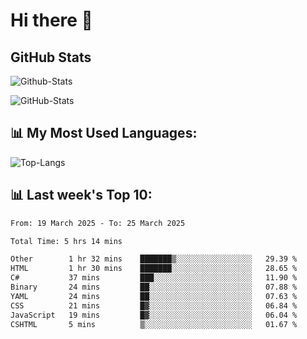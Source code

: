 # Hi there 👋

## GitHub Stats
![Github-Stats](https://github-readme-stats-sigma-five.vercel.app/api?username=ltorson&show_icons=true&theme=radical&count_private=true&show=reviews,discussions_started,discussions_answered,prs_merged,prs_merged_percentage)

![GitHub-Stats](https://github-readme-stats.vercel.app/api/wakatime?username=LeeTorson&theme=synthwave&size_weight=0.5&count_weight=0.5&title_color=36F9F6&langs_count=10&count_private=true)

## 📊 My Most Used Languages:
![Top-Langs](https://github-readme-stats-sigma-five.vercel.app/api/top-langs/?username=LTorson&layout=compact&langs_count=10)


## 📊 Last week's Top 10:
<!--START_SECTION:waka-->

```txt
From: 19 March 2025 - To: 25 March 2025

Total Time: 5 hrs 14 mins

Other        1 hr 32 mins    ███████▒░░░░░░░░░░░░░░░░░   29.39 %
HTML         1 hr 30 mins    ███████░░░░░░░░░░░░░░░░░░   28.65 %
C#           37 mins         ███░░░░░░░░░░░░░░░░░░░░░░   11.90 %
Binary       24 mins         ██░░░░░░░░░░░░░░░░░░░░░░░   07.88 %
YAML         24 mins         ██░░░░░░░░░░░░░░░░░░░░░░░   07.63 %
CSS          21 mins         █▓░░░░░░░░░░░░░░░░░░░░░░░   06.84 %
JavaScript   19 mins         █▓░░░░░░░░░░░░░░░░░░░░░░░   06.04 %
CSHTML       5 mins          ▒░░░░░░░░░░░░░░░░░░░░░░░░   01.67 %
```

<!--END_SECTION:waka-->
